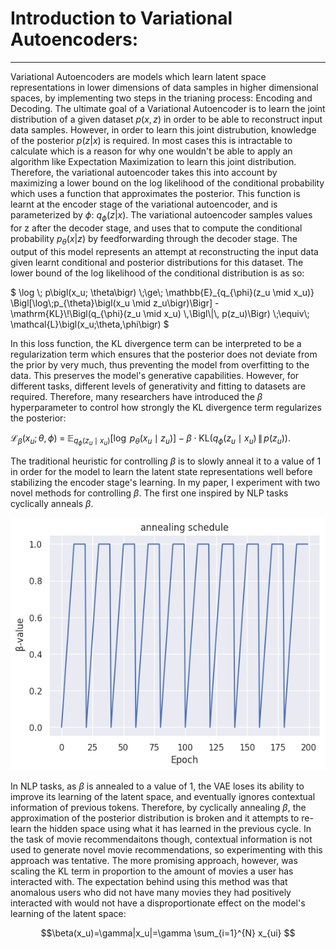 # Introduction to Variational Autoencoders:
---
  Variational Autoencoders are models which learn latent space representations in lower dimensions of data samples in higher dimensional spaces, by implementing two steps in the trianing process: Encoding and Decoding. The ultimate goal of a Variational Autoencoder is to learn the joint distribution of a given dataset $p(x,z)$ in order to be able to reconstruct input data samples. However, in order to learn this joint distrubution, knowledge of the posterior $p(z|x)$ is required. In most cases this is intractable to calculate which is a reason for why one wouldn't be able to apply an algorithm like Expectation Maximization to learn this joint distribution. Therefore, the variational autoencoder takes this into account by maximizing a lower bound on the log likelihood of the conditional probability which uses a function that approximates the posterior. This function is learnt at the encoder stage of the variational autoencoder, and is parameterized by $\phi$: $q_{\phi}(z|x)$. The variational autoencoder samples values for z after the decoder stage, and uses that to compute the conditional probability $p_{\theta}(x|z)$ by feedforwarding through the decoder stage. The output of this model represents an attempt at reconstructing the input data given learnt conditional and posterior distributions for this dataset. The lower bound of the log likelihood of the conditional distribution is as so:

$` \log \; p\bigl(x_u; \theta\bigr)
\;\ge\;
\mathbb{E}_{q_{\phi}(z_u \mid x_u)}
\Bigl[\log\;p_{\theta}\bigl(x_u \mid z_u\bigr)\Bigr] -
\mathrm{KL}\!\Bigl(q_{\phi}(z_u \mid x_u) \,\Bigl\|\, p(z_u)\Bigr) \;\equiv\;
\mathcal{L}\bigl(x_u;\theta,\phi\bigr) `$

  In this loss function, the KL divergence term can be interpreted to be a regularization term which ensures that the posterior does not deviate from the prior by very much, thus preventing the model from overfitting to the data. This preserves the model's generative capabilities. However, for different tasks, different levels of generativity and fitting to datasets are required. Therefore, many researchers have introduced the $\beta$ hyperparameter to control how strongly the KL divergence term regularizes the posterior:

  $`
\mathcal{L}_{\beta}(x_u; \theta, \phi)
\;=\;
\mathbb{E}_{q_{\phi}(z_u \mid x_u)}
\bigl[\log\; p_{\theta}(x_u \mid z_u)\bigr] - \beta \cdot 
\mathrm{KL}\bigl(q_{\phi}(z_u \mid x_u)\,\|\,p(z_u)\bigr).
  `$

The traditional heuristic for controlling $\beta$ is to slowly anneal it to a value of 1 in order for the model to learn the latent state representations well before stabilizing the encoder stage's learning. In my paper, I experiment with two novel methods for controlling $\beta$. The first one inspired by NLP tasks cyclically anneals $\beta$. 

<div align="center">
  <img src="https://github.com/Hamad-Alajeel/portfolio/blob/main/assets/beta%20annealing%20(1).png">
</div>

In NLP tasks, as $\beta$ is annealed to a value of 1, the VAE loses its ability to improve its learning of the latent space, and eventually ignores contextual information of previous tokens. Therefore, by cyclically annealing $\beta$,  the approximation of the posterior distribution is broken and it attempts to re-learn the hidden space using what it has learned in the previous cycle. In the task of movie recommendaitons though, contextual information is not used to generate novel movie recommendations, so experimenting with this approach was tentative. The more promising approach, however, was scaling the KL term in proportion to the amount of movies a user has interacted with. The expectation behind using this method was that anomalous users who did not have many movies they had positively interacted with would not have a disproportionate effect on the model's learning of the latent space:

<div align="center">
$$\beta(x_u)=\gamma|x_u|=\gamma \sum_{i=1}^{N} x_{ui} $$
</div>






